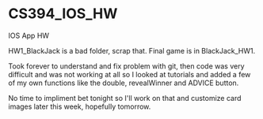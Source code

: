 CS394_IOS_HW
============

IOS App HW

HW1_BlackJack is a bad folder, scrap that. Final game is in BlackJack_HW1. 

Took forever to understand and fix problem with git, then code was very difficult and was not working at all so I looked at tutorials and added a few of my own functions like the double, revealWinner and ADVICE button. 

No time to impliment bet tonight so I'll work on that and customize card images later this week, hopefully tomorrow.
